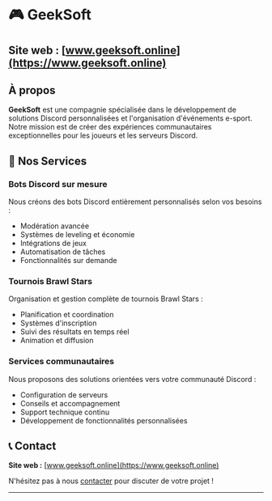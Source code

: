 # 🎮 GeekSoft
## **Site web :** [www.geeksoft.online](https://www.geeksoft.online)
## À propos

**GeekSoft** est une compagnie spécialisée dans le développement de solutions Discord personnalisées et l'organisation d'événements e-sport. Notre mission est de créer des expériences communautaires exceptionnelles pour les joueurs et les serveurs Discord.

## 🤖 Nos Services

### Bots Discord sur mesure
Nous créons des bots Discord entièrement personnalisés selon vos besoins :
- Modération avancée
- Systèmes de leveling et économie
- Intégrations de jeux
- Automatisation de tâches
- Fonctionnalités sur demande

### Tournois Brawl Stars
Organisation et gestion complète de tournois Brawl Stars :
- Planification et coordination
- Systèmes d'inscription
- Suivi des résultats en temps réel
- Animation et diffusion

### Services communautaires
Nous proposons des solutions orientées vers votre communauté Discord :
- Configuration de serveurs
- Conseils et accompagnement
- Support technique continu
- Développement de fonctionnalités personnalisées

## 📞 Contact

**Site web :** [www.geeksoft.online](https://www.geeksoft.online)

N'hésitez pas à nous [contacter]([artemixtsb@gmail.com](https://github.com/GSMrA/gsmra.github.io/blob/main/contact.md)) pour discuter de votre projet !

---

